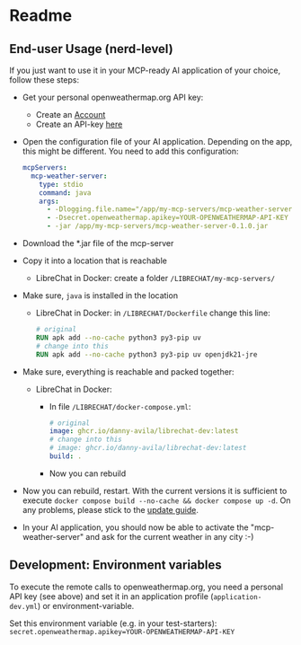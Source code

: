 # Readme

## End-user Usage (nerd-level)

If you just want to use it in your MCP-ready AI application of your choice, follow these steps:

- Get your personal openweathermap.org API key:
    - Create an [Account](https://home.openweathermap.org/users/sign_up)
    - Create an API-key [here](https://home.openweathermap.org/api_keys)
- Open the configuration file of your AI application. Depending on the app, this might be different. You need to add
  this configuration:
    ```yml
    mcpServers:
      mcp-weather-server:
        type: stdio
        command: java
        args:
          - -Dlogging.file.name="/app/my-mcp-servers/mcp-weather-server.log"
          - -Dsecret.openweathermap.apikey=YOUR-OPENWEATHERMAP-API-KEY
          - -jar /app/my-mcp-servers/mcp-weather-server-0.1.0.jar
    ```
- Download the *.jar file of the mcp-server
- Copy it into a location that is reachable
    - LibreChat in Docker: create a folder `/LIBRECHAT/my-mcp-servers/`
- Make sure, `java` is installed in the location
    - LibreChat in Docker: in `/LIBRECHAT/Dockerfile` change this line:

      ```Dockerfile
      # original
      RUN apk add --no-cache python3 py3-pip uv
      # change into this
      RUN apk add --no-cache python3 py3-pip uv openjdk21-jre
      ```

- Make sure, everything is reachable and packed together:
    - LibreChat in Docker:
        - In file `/LIBRECHAT/docker-compose.yml`:

            ```yml
            # original
            image: ghcr.io/danny-avila/librechat-dev:latest
            # change into this
            # image: ghcr.io/danny-avila/librechat-dev:latest
            build: .
            ```

        - Now you can rebuild

- Now you can rebuild, restart. With the current versions it is sufficient to execute
  `docker compose build --no-cache && docker compose up -d`. On any problems, please stick
  to the [update guide](https://www.librechat.ai/docs/local/docker#update-librechat).
- In your AI application, you should now be able to activate the "mcp-weather-server" and ask for the current weather in
  any city :-)

## Development: Environment variables

To execute the remote calls to openweathermap.org, you need a personal API key (see above) and set it in an application
profile (`application-dev.yml`) or environment-variable.

Set this environment variable (e.g. in your test-starters):
`secret.openweathermap.apikey=YOUR-OPENWEATHERMAP-API-KEY`

